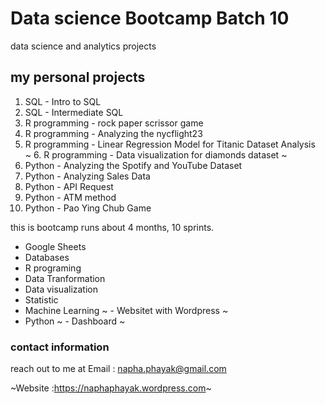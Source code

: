 # Data science Bootcamp Batch 10 
data science and analytics projects

## my personal projects

1. SQL - Intro to SQL 
2. SQL - Intermediate SQL 
3. R programming - rock paper scrissor game 
4. R programming - Analyzing the nycflight23 
5. R programming - Linear Regression Model for Titanic Dataset Analysis    
~ 6. R programming - Data visualization for diamonds dataset ~
7. Python - Analyzing the Spotify and YouTube Dataset
8. Python - Analyzing Sales Data
9. Python - API Request
10. Python - ATM method
11. Python - Pao Ying Chub Game 

this is bootcamp runs about 4 months, 10  sprints.
- Google Sheets
- Databases
- R programing
- Data Tranformation
- Data visualization
- Statistic
- Machine Learning
~ - Websitet with Wordpress ~
- Python
~ - Dashboard ~

### contact information 
reach out to me at Email :  napha.phayak@gmail.com 

~Website :https://naphaphayak.wordpress.com~









